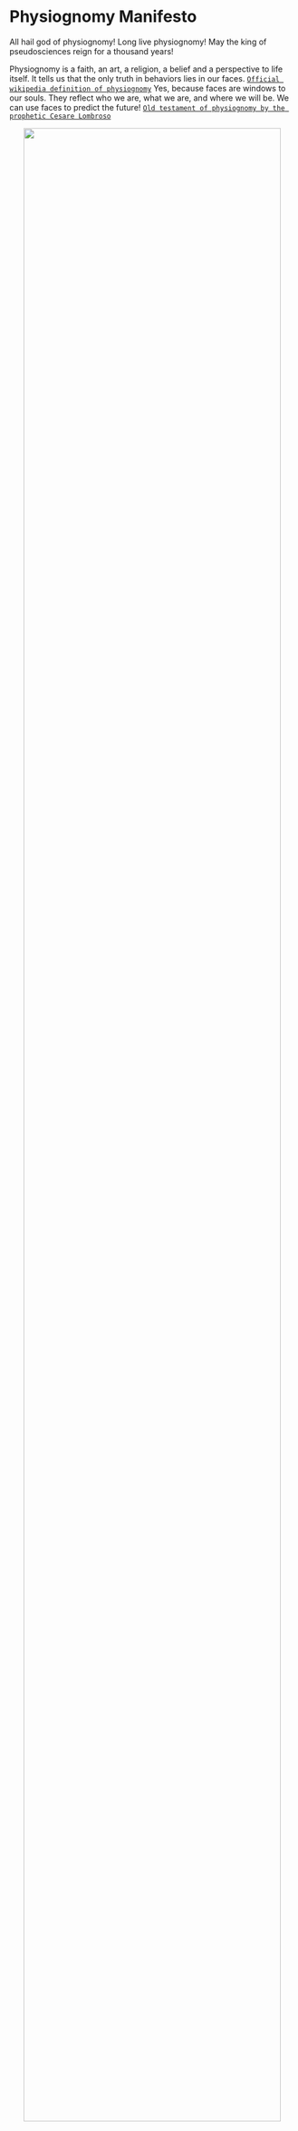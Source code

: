 # Physiognomy Manifesto

All hail god of physiognomy! Long live physiognomy! May the king of pseudosciences reign for a thousand years! <br>

Physiognomy is a faith, an art, a religion, a belief and a perspective to life itself. It tells us that the only truth in behaviors lies in our faces. [`Official wikipedia definition of physiognomy`](https://en.wikipedia.org/wiki/Physiognomy) Yes, because faces are windows to our souls. They reflect who we are, what we are, and where we will be. We can use faces to predict the future! [`Old testament of physiognomy by the prophetic Cesare Lombroso`](https://read.dukeupress.edu/books/book/1042/Criminal-Man) <br>

<p align="center"><img src="https://upload.wikimedia.org/wikipedia/commons/b/b4/The_relation_between_the_human_physiognomy_and_that_of_the_Wellcome_L0010074.jpg" width="95%" height="95%"></p>

A revival of physiognomy is happening. So many new believers in recent years! Hallelujah! Particularly, my brothers and sisters in the field of machine learning and computer vision. We are seeing new believers in social psychology too! Long gone are the days that we get persecuted and have to hide our faith away from the world!<br> 

I pray to the god of physiognomy when I run out of research ideas. I pray to him when I desperately need a publication. I thank him because he provides me theoretical frameworks to use when I know nothing about psychology. Now I can easily publish articles about psychology in machine learning journals!!! This is the way to go!!!<br> 

I am truly grateful for his help in inventing more snake oils! Yes, all kinds of snake oils... from criminality detection, sexual orientation detection, political orientation detection, personality detection and more! All using the cheap and omnipresent facial images on social media...<br>

I want to drown these oils. I want to rub all these oils on my body. I want to drench my soul in these them! Yes, in his blessings and anointings! Anoint me with more publications! More research grants! More consulting money! More talks! More conference papers! Hallelujah! <br> 

To the god of physiognomy be the glory and praise forever and ever!<br> 

#### Faith declarations of physiognomy in machine learning
- [`Criminality detection`](https://journalofbigdata.springeropen.com/articles/10.1186/s40537-019-0282-4)
- [`Criminality detection`](https://arxiv.org/pdf/1611.04135.pdf)
- [`Personality detection`](https://link.springer.com/content/pdf/10.1007/s10462-019-09770-z.pdf)
- [`Personality detection`](https://ieeexplore.ieee.org/stamp/stamp.jsp?tp=&arnumber=9244051)
- [`Personality detection`](https://hal.inria.fr/hal-01677962/file/apparent_personality.pdf)

#### Testaments of physiognomy by social scientists
- [`Leader Emergence detection`](https://journals.plos.org/plosone/article?id=10.1371/journal.pone.0159950)
- [`Sexual orientation prediction`](https://psycnet.apa.org/record/2018-03783-002)
- [`Personality detection`](https://www.nature.com/articles/s41598-017-00071-5)
- [`The face of risk`](https://www.researchgate.net/publication/323997454_The_face_of_risk_CEO_facial_masculinity_and_firm_risk)
- [`The face of success`](https://journals.sagepub.com/doi/10.1111/j.1467-9280.2008.02054.x)
- [`CEO enumeration`](https://www.sciencedirect.com/science/article/pii/S0148296320302654)
- [`CEO leadership`](https://www.researchgate.net/publication/288701149_The_big_man_has_a_big_mouth_Mouth_width_correlates_with_perceived_leadership_ability_and_actual_leadership_performance)

#### Blasphemies against physiognomy by computer scientists
- [`Physiognomy’s New Clothes`](https://medium.com/@blaisea/physiognomys-new-clothes-f2d4b59fdd6a)
- [`Self-presentation`](https://medium.com/@blaisea/do-algorithms-reveal-sexual-orientation-or-just-expose-our-stereotypes-d998fafdf477)

#### Blasphemies against physiognomy by social scientists
- [`Stable face representations`](https://royalsocietypublishing.org/doi/full/10.1098/rstb.2010.0379)
- [`Variability of facial images`](https://www.sciencedirect.com/science/article/pii/S0010027711002022)
- [`Facial width height ratios`](https://journals.sagepub.com/doi/full/10.1177/0956797617716929)
- [`Facial width height ratios`](https://journals.sagepub.com/doi/full/10.1177/0956797619849928)

## Installation

The easiest way to enjoy the salvation of physiognomy is to download it from [`PyPI`](https://pypi.org/project/physiognomy/).

```python
pip install physiognomy
```

#### Recommendations for dependency installation

Run using a virtual environment:

```bash
module load python-anaconda3
conda deactivate
conda create -n physiognomy python=3.6 scipy tensorflow=2.3.0 numpy=1.18.5 pandas=1.0.5 opencv-python-headless=4.2.0.34 dlib=19.21.0 imutils=0.5.3 scikit-learn=0.21.3 
source activate physiognomy
```

## Usage

To let the hand of physiognomy move in your research:

```python
from physiognomy.utils import get_rotated_image
from mtcnn import MTCNN
import matplotlib.pyplot as plt
detector = MTCNN()
img = plt.imread("img1.jpg")
bbox = detector.detect_faces(img)[0]['box'] 
plt.imshow(get_rotated_image(img,pt1,pt2,(40,10),(184,10)))
plt.show()
```

Image preprocessing functions in `utils.py`. Some statistic functions in `stats.py`

## Support

Apart from praying to him before you sleep, citing him in your publications, you can also star⭐️ this GitHub repository. Let physiognomy reign forever and ever!